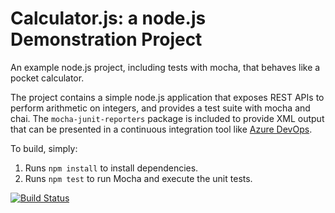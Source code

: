 Calculator.js: a node.js Demonstration Project
==============================================
An example node.js project, including tests with mocha, that behaves like
a pocket calculator.

The project contains a simple node.js application that exposes REST APIs
to perform arithmetic on integers, and provides a test suite with mocha
and chai.  The `mocha-junit-reporters` package is included to provide XML
output that can be presented in a continuous integration tool like
[Azure DevOps](https://azure.com/devops).

To build, simply:

1. Runs `npm install` to install dependencies.
2. Runs `npm test` to run Mocha and execute the unit tests.

[![Build Status](https://dev.azure.com/LabUser-17876498/LabUser-17876498/_apis/build/status/vs7110.calculator?branchName=master)](https://dev.azure.com/LabUser-17876498/LabUser-17876498/_build/latest?definitionId=1&branchName=master)
